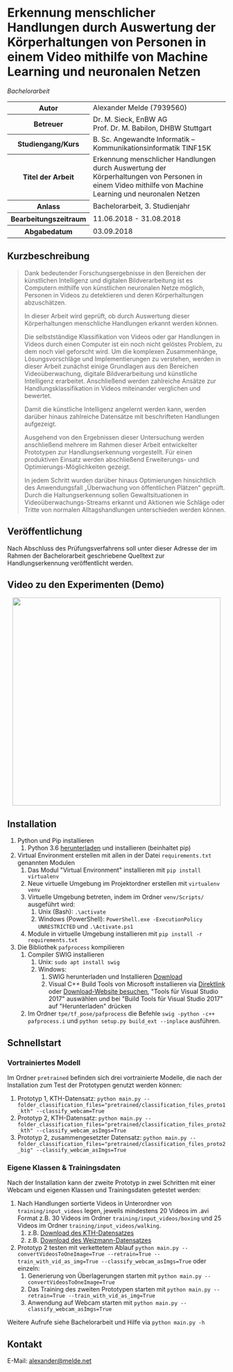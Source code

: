 # Erkennung menschlicher Handlungen durch Auswertung der Körperhaltungen von Personen in einem Video mithilfe von Machine Learning und neuronalen Netzen
_Bachelorarbeit_
<table>
<tr><th>Autor</th><td>Alexander Melde (7939560)</td></tr>
<tr><th>Betreuer</th><td>Dr. M. Sieck, EnBW AG<br/>Prof. Dr. M. Babilon, DHBW Stuttgart</td></tr>
<tr><th>Studiengang/Kurs</th><td>B. Sc. Angewandte Informatik – Kommunikationsinformatik TINF15K</td></tr>
<tr><th>Titel der Arbeit</th><td>Erkennung menschlicher Handlungen durch Auswertung der Körperhaltungen von Personen in einem Video mithilfe von Machine Learning und neuronalen Netzen</td></tr>
<tr><th>Anlass</th><td>Bachelorarbeit, 3. Studienjahr</td></tr>
<tr><th>Bearbeitungszeitraum</th><td>11.06.2018 - 31.08.2018</td></tr>
<tr><th>Abgabedatum</th><td>03.09.2018</td></tr>
</table>

## Kurzbeschreibung
> Dank bedeutender Forschungsergebnisse in den Bereichen der künstlichen Intelligenz und digitalen Bildverarbeitung ist es Computern mithilfe von künstlichen neuronalen Netze möglich, Personen in Videos zu detektieren und deren Körperhaltungen abzuschätzen.
> 
> In dieser Arbeit wird geprüft, ob durch Auswertung dieser Körperhaltungen menschliche Handlungen erkannt werden können.
> 
> Die selbstständige Klassifikation von Videos oder gar Handlungen in Videos durch einen Computer ist ein noch nicht gelöstes Problem, zu dem noch viel geforscht wird. Um die komplexen Zusammenhänge, Lösungsvorschläge und Implementierungen zu verstehen, werden in dieser Arbeit zunächst einige Grundlagen aus den Bereichen Videoüberwachung, digitale Bildverarbeitung und künstliche Intelligenz erarbeitet. Anschließend werden zahlreiche Ansätze zur Handlungsklassifikation in Videos miteinander verglichen und bewertet.
> 
> Damit die künstliche Intelligenz angelernt werden kann, werden darüber hinaus zahlreiche Datensätze mit beschrifteten Handlungen aufgezeigt.
> 
> Ausgehend von den Ergebnissen dieser Untersuchung werden anschließend mehrere im Rahmen dieser Arbeit entwickelter Prototypen zur Handlungserkennung vorgestellt. Für einen produktiven Einsatz werden abschließend Erweiterungs- und Optimierungs-Möglichkeiten gezeigt.
> 
> In jedem Schritt wurden darüber hinaus Optimierungen hinsichtlich des Anwendungsfall „Überwachung von öffentlichen Plätzen“ geprüft. Durch die Haltungserkennung sollen Gewaltsituationen in Videoüberwachungs-Streams erkannt und Aktionen wie Schläge oder Tritte von normalen Alltagshandlungen unterschieden werden können.


## Veröffentlichung
Nach Abschluss des Prüfungsverfahrens soll unter dieser Adresse der im Rahmen der Bachelorarbeit geschriebene Quelltext zur Handlungserkennung veröffentlicht werden.


## Video zu den Experimenten (Demo)

<p align="center">
    <a href="https://youtu.be/RN8bqSqV0Ho" target="_blank"><img src="https://media.giphy.com/media/1iO5HiRKbDSjIcZiS8/giphy.gif", width="480"></a>
</p>


## Installation

1) Python und Pip installieren
    1) Python 3.6 [herunterladen](https://www.python.org/downloads/) und installieren (beinhaltet pip)
2) Virtual Environment erstellen mit allen in der Datei ``requirements.txt`` genannten Modulen
    1) Das Modul "Virtual Environment" installieren mit ``pip install virtualenv``
    2) Neue virtuelle Umgebung im Projektordner erstellen mit ``virtualenv venv``
    3) Virtuelle Umgebung betreten, indem im Ordner ``venv/Scripts/`` ausgeführt wird: 
        1) Unix (Bash): ``.\activate``
        2) Windows (PowerShell): ``PowerShell.exe -ExecutionPolicy UNRESTRICTED`` und ``.\Activate.ps1``
    4) Module in virtuelle Umgebung installieren mit ``pip install -r requirements.txt``
3) Die Bibliothek ```pafprocess``` kompilieren
    1) Compiler SWIG installieren
        1) Unix: ``sudo apt install swig``
        2) Windows:
            1) SWIG herunterladen und Installieren [Download](http://www.swig.org/download.html)
            2) Visual C++ Build Tools von Microsoft installieren via [Direktlink](https://visualstudio.microsoft.com/thank-you-downloading-visual-studio/?sku=BuildTools&rel=15) oder [Download-Website besuchen](https://visualstudio.microsoft.com/downloads), "Tools für Visual Studio 2017" auswählen und bei "Build Tools für Visual Studio 2017" auf "Herunterladen" drücken
    1) Im Ordner ``tpe/tf_pose/pafprocess`` die Befehle ``swig -python -c++ pafprocess.i`` und ``python setup.py build_ext --inplace`` ausführen.


## Schnellstart
### Vortrainiertes Modell
Im Ordner ``pretrained`` befinden sich drei vortrainierte Modelle, die nach der Installation zum Test der Prototypen genutzt werden können:

1) Prototyp 1, KTH-Datensatz: ``python main.py --folder_classification_files="pretrained/classification_files_proto1_kth" --classify_webcam=True``
2) Prototyp 2, KTH-Datensatz: ``python main.py --folder_classification_files="pretrained/classification_files_proto2_kth" --classify_webcam_asImgs=True``
3) Prototyp 2, zusammengesetzter Datensatz: ``python main.py --folder_classification_files="pretrained/classification_files_proto2_big" --classify_webcam_asImgs=True``

### Eigene Klassen & Trainingsdaten
Nach der Installation kann der zweite Prototyp in zwei Schritten mit einer Webcam und eigenen Klassen und Trainingsdaten getestet werden:

1) Nach Handlungen sortierte Videos in Unterordner von ```training/input_videos``` legen, jeweils mindestens 20 Videos im .avi Format z.B. 30 Videos  im Ordner ``training/input_videos/boxing`` und 25 Videos im Ordner ``training/input_videos/walking``.
    1) z.B. [Download des KTH-Datensatzes](http://www.nada.kth.se/cvap/actions/)
    2) z.B. [Download des Weizmann-Datensatzes](http://www.wisdom.weizmann.ac.il/~vision/SpaceTimeActions.html)
2) Prototyp 2 testen mit verkettetem Ablauf ``python main.py --convertVideosToOneImage=True --retrain=True --train_with_vid_as_img=True --classify_webcam_asImgs=True`` oder einzeln:
    1) Generierung von Überlagerungen starten mit ``python main.py --convertVideosToOneImage=True``
    2) Das Training des zweiten Prototypen starten mit ``python main.py --retrain=True --train_with_vid_as_img=True``
    3) Anwendung auf Webcam starten mit ``python main.py --classify_webcam_asImgs=True``

Weitere Aufrufe siehe Bachelorarbeit und Hilfe via ``python main.py -h``


## Kontakt
E-Mail: alexander@melde.net
